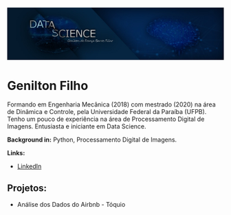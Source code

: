 <p align="center">
  <img src="banner_2.jpeg" >
</p>

# Genilton Filho

Formando em Engenharia Mecânica (2018) com mestrado (2020) na área de Dinâmica e Controle, pela Universidade Federal da Paraíba (UFPB).
Tenho um pouco de experiência na área de Processamento Digital de Imagens.
Entusiasta e iniciante em Data Science.

**Background in:** Python, Processamento Digital de Imagens.

**Links:**
* [LinkedIn](https://bit.ly/34mrvwq)


## Projetos:
* Análise dos Dados do Airbnb - Tóquio
